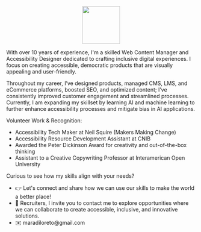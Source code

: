 <div id="header" align="center">
  <img src="https://media.giphy.com/media/M9gbBd9nbDrOTu1Mqx/giphy.gif" width="100"/>
</div>

With over 10 years of experience, I'm a skilled Web Content Manager and Accessibility Designer dedicated to crafting inclusive digital experiences. I focus on creating accessible, democratic products that are visually appealing and user-friendly.

Throughout my career, I’ve designed products, managed CMS, LMS, and eCommerce platforms, boosted SEO, and optimized content; I’ve consistently improved customer engagement and streamlined processes.
Currently, I am expanding my skillset by learning AI and machine learning to further enhance accessibility processes and mitigate bias in AI applications.

Volunteer Work & Recognition:
<ul>
  <li>Accessibility Tech Maker at Neil Squire (Makers Making Change)</li>
  <li>Accessibility Resource Development Assistant at CNIB</li>
  <li>Awarded the Peter Dickinson Award for creativity and out-of-the-box thinking</li>
  <li>Assistant to a Creative Copywriting Professor at Interamerican Open University</li>
</ul>

Curious to see how my skills align with your needs? 
<ul>
  <li>👉 Let's connect and share how we can use our skills to make the world a better place!</li>
  <li>🤝 Recruiters, I invite you to contact me to explore opportunities where we can collaborate to create accessible, inclusive, and innovative solutions.</li>
  <li>✉️ maradiloreto@gmail.com</li>
</ul>


<!--
**adgentinian/adgentinian** is a ✨ _special_ ✨ repository because its `README.md` (this file) appears on your GitHub profile.

Here are some ideas to get you started:

- 🔭 I’m currently working on ...
- 🌱 I’m currently learning ...
- 🤔 I’m looking for help with ...
- 💬 Ask me about ...
- 📫 How to reach me: ...
- 😄 Pronouns: ...
- ⚡ Fun fact: ...
-->
